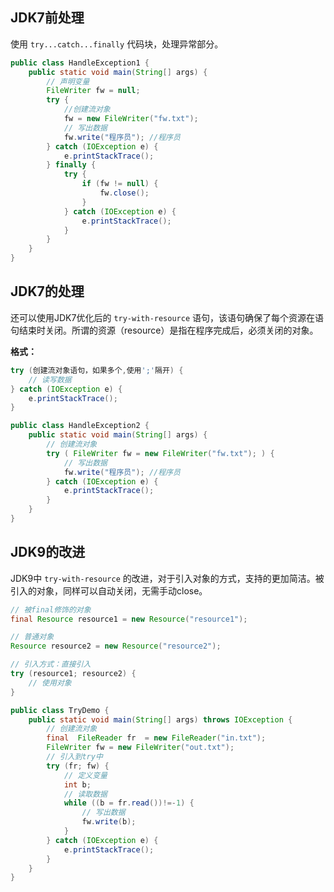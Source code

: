 
## JDK7前处理

使用 `try...catch...finally` 代码块，处理异常部分。
```java
public class HandleException1 {
    public static void main(String[] args) {
        // 声明变量
        FileWriter fw = null;
        try {
            //创建流对象
            fw = new FileWriter("fw.txt");
            // 写出数据
            fw.write("程序员"); //程序员
        } catch (IOException e) {
            e.printStackTrace();
        } finally {
            try {
                if (fw != null) {
                    fw.close();
                }
            } catch (IOException e) {
                e.printStackTrace();
            }
        }
    }
}
```

## JDK7的处理

还可以使用JDK7优化后的 `try-with-resource` 语句，该语句确保了每个资源在语句结束时关闭。所谓的资源（resource）是指在程序完成后，必须关闭的对象。

**格式：**
```java
try (创建流对象语句，如果多个,使用';'隔开) {
    // 读写数据
} catch (IOException e) {
    e.printStackTrace();
}
```

```java
public class HandleException2 {
    public static void main(String[] args) {
        // 创建流对象
        try ( FileWriter fw = new FileWriter("fw.txt"); ) {
            // 写出数据
            fw.write("程序员"); //程序员
        } catch (IOException e) {
            e.printStackTrace();
        }
    }
}
```

## JDK9的改进

JDK9中 `try-with-resource` 的改进，对于引入对象的方式，支持的更加简洁。被引入的对象，同样可以自动关闭，无需手动close。

```java
// 被final修饰的对象
final Resource resource1 = new Resource("resource1");

// 普通对象
Resource resource2 = new Resource("resource2");

// 引入方式：直接引入
try (resource1; resource2) {
    // 使用对象
}
```

```java
public class TryDemo {
    public static void main(String[] args) throws IOException {
        // 创建流对象
        final  FileReader fr  = new FileReader("in.txt");
        FileWriter fw = new FileWriter("out.txt");
        // 引入到try中
        try (fr; fw) {
            // 定义变量
            int b;
            // 读取数据
            while ((b = fr.read())!=-1) {
                // 写出数据
                fw.write(b);
            }
        } catch (IOException e) {
            e.printStackTrace();
        }
    }
}
```
